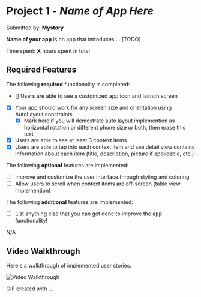 # Project 1 - *Name of App Here*

Submitted by: **Mystory**

**Name of your app** is an app that introduces ... [TODO] 

Time spent: **X** hours spent in total

## Required Features

The following **required** functionality is completed:

- [] Users are able to see a customized app icon and launch screen
- [x] Your app should work for any screen size and orientation using AutoLayout constraints
  - [x] Mark here if you will demostrate auto layout implemention as horizontal rotation or different phone size or both, then erase this text
- [x] Users are able to see at least 3 context items
- [x] Users are able to tap into each context item and see detail view contains information about each item (title, description, picture if applicable, etc.)
 
The following **optional** features are implemented:

- [ ] Improve and customize the user interface through styling and coloring
- [ ] Allow users to scroll when context items are off-screen (table view implemention)

The following **additional** features are implemented:

- [ ] List anything else that you can get done to improve the app functionality!

N/A

## Video Walkthrough

Here's a walkthrough of implemented user stories:

<img src='file:///Users/williamgudiel/Desktop/PreWorkIOSGIFActualPLZPLZ.gif' title='Video Walkthrough' width='' alt='Video Walkthrough' />

<!-- Replace this with whatever GIF tool you used! -->
GIF created with ...  
<!-- Recommended tools:
Licecap

## Notes

Nothing went well for me in this project, not even the gif recording

## License

    Copyright [yyyy] [name of copyright owner]

    Licensed under the Apache License, Version 2.0 (the "License");
    you may not use this file except in compliance with the License.
    You may obtain a copy of the License at

        http://www.apache.org/licenses/LICENSE-2.0

    Unless required by applicable law or agreed to in writing, software
    distributed under the License is distributed on an "AS IS" BASIS,
    WITHOUT WARRANTIES OR CONDITIONS OF ANY KIND, either express or implied.
    See the License for the specific language governing permissions and
    limitations under the License.
